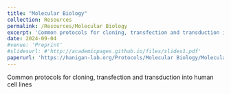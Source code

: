 ```yaml
---
title: "Molecular Biology"
collection: Resources
permalink: /Resources/Molecular Biology
excerpt: 'Common protocols for cloning, transfection and transduction into human cell lines'
date: 2024-09-04
#venue: 'Preprint'
#slidesurl: #'http://academicpages.github.io/files/slides1.pdf'
paperurl: 'https://hanigan-lab.org/Protocols/Molecular Biology/Molecular_Biology_Protocols.docx'
---
```

Common protocols for cloning, transfection and transduction into human cell lines